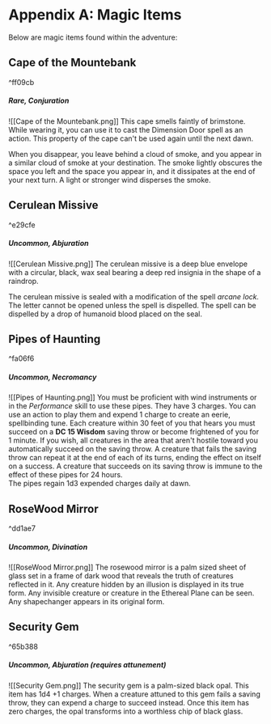 # Appendix A: Magic Items
Below are magic items found within the adventure:

## Cape of the Mountebank

^ff09cb

##### Rare, Conjuration
![[Cape of the Mountebank.png]]
This cape smells faintly of brimstone. While wearing it, you can use it to cast the Dimension Door spell as an action. This property of the cape can't be used again until the next dawn.

When you disappear, you leave behind a cloud of smoke, and you appear in a similar cloud of smoke at your destination. The smoke lightly obscures the space you left and the space you appear in, and it dissipates at the end of your next turn. A light or stronger wind disperses the smoke. 

## Cerulean Missive

^e29cfe

##### Uncommon, Abjuration
![[Cerulean Missive.png]]
The cerulean missive is a deep blue envelope with a circular, black, wax seal bearing a deep red insignia in the shape of a raindrop. 

The cerulean missive is sealed with a modification of the spell *arcane lock.* The letter cannot be opened unless the spell is dispelled. The spell can be dispelled by a drop of humanoid blood placed on the seal.

## Pipes of Haunting

^fa06f6

##### *Uncommon, Necromancy*
![[Pipes of Haunting.png]]
You must be proficient with wind instruments or in the *Performance* skill to use these pipes. They have 3 charges. You can use an action to play them and expend 1 charge to create an eerie, 
spellbinding tune. Each creature within 30 feet of you that hears you must succeed on a **DC 15 Wisdom** saving throw or become frightened of you for 1 minute. If you wish, all creatures in the area that aren't hostile toward you automatically succeed on the saving throw. A creature that fails the saving throw can repeat it at the end of each of its turns, ending the effect on itself on a success. A creature that succeeds on its saving throw is immune to the effect of these pipes for 24 hours. <br>The pipes regain 1d3 expended charges daily at dawn. 
## RoseWood Mirror

^dd1ae7

##### Uncommon, Divination
![[RoseWood Mirror.png]]
The rosewood mirror is a palm sized sheet of glass set in a frame of dark wood that reveals the truth of creatures reflected in it. Any creature hidden by an illusion is displayed in its true form. Any invisible creature or creature in the Ethereal Plane can be seen. Any shapechanger appears in its original form. 
## Security Gem

^65b388

##### Uncommon, Abjuration (requires attunement)
![[Security Gem.png]]
The security gem is a palm-sized black opal. This item has 1d4 +1 charges. When a creature attuned to this gem fails a saving throw, they can expend a charge to succeed instead. Once this item has zero charges, the opal transforms into a worthless chip of black glass. 